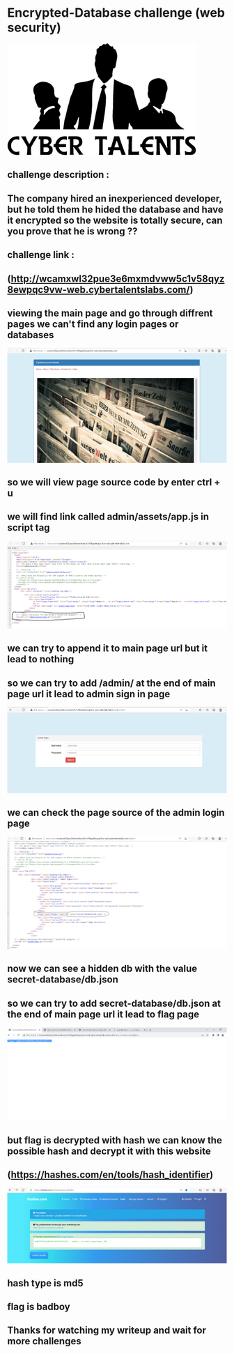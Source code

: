 # Encrypted-Database challenge (web security)
![](logo-big-black.png)
## challenge description : 
## The company hired an inexperienced developer, but he told them he hided the database and have it encrypted so the website is totally secure, can you prove that he is wrong ??
## challenge link :
## (http://wcamxwl32pue3e6mxmdvww5c1v58qyz8ewpqc9vw-web.cybertalentslabs.com/)
## viewing the main page and go through diffrent pages we can't find any login pages or databases
![](1.png)
## so we will view page source code by enter ctrl + u 
## we will find link called admin/assets/app.js in script tag
![](3.png)
## we can try to append it to main page url but it lead to nothing 
## so we can try to add /admin/ at the end of main page url it lead to admin sign in page 
![](2.png)
## we can check the page source of the admin login page 
![](5.png)
## now we can see a hidden db with the value secret-database/db.json
## so we can try to add secret-database/db.json at the end of main page url  it lead to flag page 
![](7.png)
## but flag is decrypted with hash we can know the possible hash and decrypt it with this website
## (https://hashes.com/en/tools/hash_identifier)
![](finalflag.png)
## hash type is md5 
## flag is badboy
## Thanks for watching my writeup and wait for more challenges
